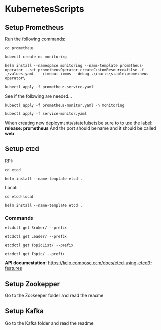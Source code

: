 # KubernetesScripts

## Setup Prometheus
Run the following commands:

`cd prometheus`

`kubectl create ns monitoring`

`helm install --namespace monitoring --name-template prometheus-operator --set prometheusOperator.createCustomResource=false -f ./values.yaml  --timeout 10m0s --debug .\charts\stable\prometheus-operator\`

`kubectl apply -f prometheus-service.yaml`

See if the following are needed...

`kubectl apply -f prometheus-monitor.yaml -n monitoring`

`kubectl apply -f service-monitor.yaml`


When creating new deployments/statefulsets be sure to to use the label: **release: prometheus**
And the port should be name and it should be called **web**

## Setup etcd

RPI:

`cd etcd`

`helm install --name-template etcd .` 

Local:

`cd etcd-local`

`helm install --name-template etcd .`

### Commands
`etcdctl get Broker/ --prefix`

`etcdctl get Leader/ --prefix`

`etcdctl get TopicList/ --prefix`

`etcdctl get Topic/ --prefix`

**API documentation:**
https://help.compose.com/docs/etcd-using-etcd3-features


## Setup Zookepper

Go to the Zookeeper folder and read the readme

## Setup Kafka

Go to the Kafka folder and read the readme